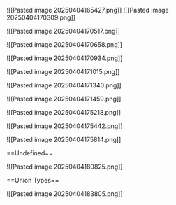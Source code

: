 
![[Pasted image 20250404165427.png]]
![[Pasted image 20250404170309.png]]


![[Pasted image 20250404170517.png]]


![[Pasted image 20250404170658.png]]




![[Pasted image 20250404170934.png]]

![[Pasted image 20250404171015.png]]

![[Pasted image 20250404171340.png]]


![[Pasted image 20250404171459.png]]


![[Pasted image 20250404175218.png]]



![[Pasted image 20250404175442.png]]


![[Pasted image 20250404175814.png]]


==Undefined==

![[Pasted image 20250404180825.png]]

==Union Types==

![[Pasted image 20250404183805.png]]



